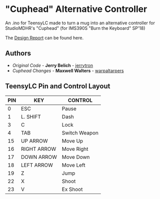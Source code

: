 # "Cuphead" Alternative Controller
An .ino for TeensyLC made to turn a mug into an alternative controller for StudioMDHR's "Cuphead" (for IMS390S "Burn the Keyboard" SP'18)

The [Design Report](https://docs.google.com/document/d/1bVKLbjspTOwscXrEG_gtuiHMzoH2TBrz9G9ib3bNnZ8/edit?usp=sharing) can be found here.

## Authors
* *Original Code* - **Jerry Belich** - [jerrytron](https://github.com/jerrytron)
* *Cuphead Changes* - **Maxwell Walters** - [warpaltarpers](https://github.com/warpaltarpers)

## TeensyLC Pin and Control Layout
PIN | KEY | CONTROL
--- | --- | -------
0 | ESC | Pause
1 | L. SHIFT | Dash
3 | C | Lock
4 | TAB | Switch Weapon
15 | UP ARROW | Move Up
16 | RIGHT ARROW | Move Right
17 | DOWN ARROW | Move Down
18 | LEFT ARROW | Move Left
19 | Z | Jump
22 | X | Shoot
23 | V | Ex Shoot

